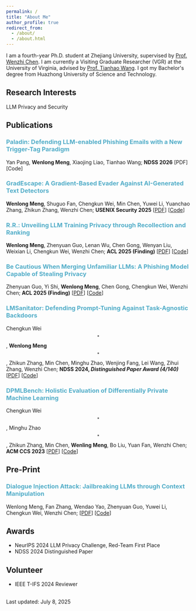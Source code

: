 ```yaml
---
permalink: /
title: "About Me"
author_profile: true
redirect_from: 
  - /about/
  - /about.html
---
```


I am a fourth-year Ph.D. student at Zhejiang University, supervised by [Prof. Wenzhi Chen](https://person.zju.edu.cn/chenwenzhi). I am currently a Visiting Graduate Researcher (VGR) at the University of Virginia, advised by [Prof. Tianhao Wang](https://tianhao.wang/). I got my Bachelor's degree from Huazhong University of Science and Technology.

Research Interests
------

LLM Privacy and Security

Publications
------

### <span style="color:#52ADC8">Paladin: Defending LLM-enabled Phishing Emails with a New Trigger-Tag Paradigm</span>
Yan Pang, **Wenlong Meng**, Xiaojing Liao, Tianhao Wang;
**NDSS 2026**
[PDF] [Code]

### <span style="color:#52ADC8">GradEscape: A Gradient-Based Evader Against AI-Generated Text Detectors</span>
**Wenlong Meng**, Shuguo Fan, Chengkun Wei, Min Chen, Yuwei Li, Yuanchao Zhang, Zhikun Zhang, Wenzhi Chen;
**USENIX Security 2025**
[[PDF](https://arxiv.org/pdf/2506.08188)] [[Code](https://doi.org/10.5281/zenodo.15586856)]

### <span style="color:#52ADC8">R.R.: Unveiling LLM Training Privacy through Recollection and Ranking</span>
**Wenlong Meng**, Zhenyuan Guo, Lenan Wu, Chen Gong, Wenyan Liu, Weixian Li, Chengkun Wei, Wenzhi Chen;
**ACL 2025 (Finding)**
[[PDF](https://arxiv.org/pdf/2502.12658)] [[Code](https://github.com/meng-wenlong/RR)]

### <span style="color:#52ADC8">Be Cautious When Merging Unfamiliar LLMs: A Phishing Model Capable of Stealing Privacy</span>
Zhenyuan Guo, Yi Shi, **Wenlong Meng**, Chen Gong, Chengkun Wei, Wenzhi Chen;
**ACL 2025 (Finding)**
[[PDF](https://arxiv.org/pdf/2502.11533)] [[Code](https://github.com/Guozhenyuan/PhiMM)]

### <span style="color:#52ADC8">LMSanitator: Defending Prompt-Tuning Against Task-Agnostic Backdoors</span>
Chengkun Wei$$^*$$, **Wenlong Meng**$$^*$$, Zhikun Zhang, Min Chen, Minghu Zhao, Wenjing Fang, Lei Wang, Zihui Zhang, Wenzhi Chen;
**NDSS 2024, *Distinguished Paper Award (4/140)***
[[PDF](https://www.ndss-symposium.org/wp-content/uploads/2024-238-paper.pdf)] [[Code](https://github.com/meng-wenlong/LMSanitator)]

### <span style="color:#52ADC8">DPMLBench: Holistic Evaluation of Differentially Private Machine Learning</span>
Chengkun Wei$$^*$$, Minghu Zhao$$^*$$, Zhikun Zhang, Min Chen, **Wenling Meng**, Bo Liu, Yuan Fan, Wenzhi Chen;
**ACM CCS 2023**
[[PDF](https://dl.acm.org/doi/pdf/10.1145/3576915.3616593)] [[Code](https://github.com/DmsKinson/DPMLBench)]

Pre-Print
------

### <span style="color:#52ADC8">Dialogue Injection Attack: Jailbreaking LLMs through Context Manipulation</span>
Wenlong Meng, Fan Zhang, Wendao Yao, Zhenyuan Guo, Yuwei Li, Chengkun Wei, Wenzhi Chen;
[[PDF](https://arxiv.org/pdf/2503.08195v1)] [[Code](https://github.com/meng-wenlong/DIA)]

Awards
------

- NeurIPS 2024 LLM Privacy Challenge, Red-Team First Place
- NDSS 2024 Distinguished Paper


Volunteer
------

- IEEE T-IFS 2024 Reviewer


<br>Last updated: July 8, 2025 
